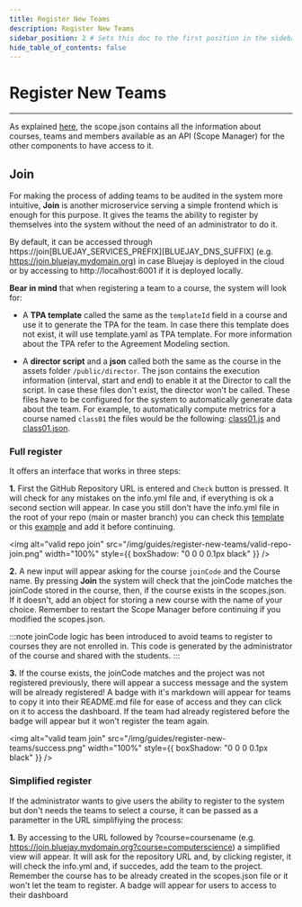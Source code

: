 ```yaml
---
title: Register New Teams
description: Register New Teams
sidebar_position: 2 # Sets this doc to the first position in the sidebar
hide_table_of_contents: false
---
```


# Register New Teams

---


As explained [here](http://localhost:3000/customization/configuration#scope-file), the scope.json contains all the information about courses, teams and members available as an API (Scope Manager) for the other components to have access to it.



## Join

For making the process of adding teams to be audited in the system more intuitive, **Join** is another microservice serving a simple frontend which is enough for this purpose. It gives the teams the ability to register by themselves into the system without the need of an administrator to do it.

By default, it can be accessed through https://join[BLUEJAY_SERVICES_PREFIX][BLUEJAY_DNS_SUFFIX] (e.g. https://join.bluejay.mydomain.org) in case Bluejay is deployed in the cloud or by accessing to http://localhost:6001 if it is deployed locally.

**Bear in mind** that when registering a team to a course, the system will look for:

- A **TPA template** called the same as the `templateId` field in a course and use it to generate the TPA for the team. In case there this template does not exist, it will use template.yaml as TPA template. For more information about the TPA refer to the Agreement Modeling section.

- A **director script** and a **json** called both the same as the course in the assets folder `/public/director`. The json contains the execution information (interval, start and end) to enable it at the Director to call the script. In case these files don't exist, the director won't be called. These files have to be configured for the system to automatically generate data about the team. For example, to automatically compute metrics for a course named `class01` the files would be the following: [class01.js](https://github.com/governify/bluejay-infrastructure/blob/main/assets/public/director/class01.js) and [class01.json](https://github.com/governify/bluejay-infrastructure/blob/main/assets/public/director/class01.json).


### Full register

It offers an interface that works in three steps:

**1.** First the GitHub Repository URL is entered and `Check` button is pressed. It will check for any mistakes on the info.yml file and, if everything is ok a second section will appear. In case you still don't have the info.yml file in the root of your repo (main or master branch) you can check this [template](https://github.com/governify/audited-project-template/blob/main/info.yml) or this [example](https://github.com/governifyauditor/goldenflow-showcase-project/blob/main/info.yml) and add it before continuing.


<img alt="valid repo join" src="/img/guides/register-new-teams/valid-repo-join.png" width="100%" style={{ boxShadow: "0 0 0 0.1px black" }} />
&nbsp;

**2.** A new input will appear asking for the course `joinCode` and the Course name. By pressing **Join** the system will check that the joinCode matches the joinCode stored in the course, then, if the course exists in the scopes.json. If it doesn't, add an object for storing a new course with the name of your choice. Remember to restart the Scope Manager before continuing if you modified the scopes.json.

:::note
joinCode logic has been introduced to avoid teams to register to courses they are not enrolled in. This code is generated by the administrator of the course and shared with the students.
:::

**3.** If the course exists, the joinCode matches and the project was not registered previously, there will appear a success message and the system will be already registered! A badge with it's markdown will appear for teams to copy it into their README.md file for ease of access and they can click on it to access the dashboard. If the team had already registered before the badge will appear but it won't register the team again.

<img alt="valid team join" src="/img/guides/register-new-teams/success.png" width="100%" style={{ boxShadow: "0 0 0 0.1px black" }} />
&nbsp;

### Simplified register

If the administrator wants to give users the ability to register to the system but don't needs the teams to select a course, it can be passed as a parametter in the URL simplifiying the process:

**1.** By accessing to the URL followed by ?course=coursename (e.g. https://join.bluejay.mydomain.org?course=computerscience) a simplified view will appear. It will ask for the repository URL and, by clicking register, it will check the info.yml and, if succedes, add the team to the project. Remember the course has to be already created in the scopes.json file or it won't let the team to register. A badge will appear for users to access to their dashboard 